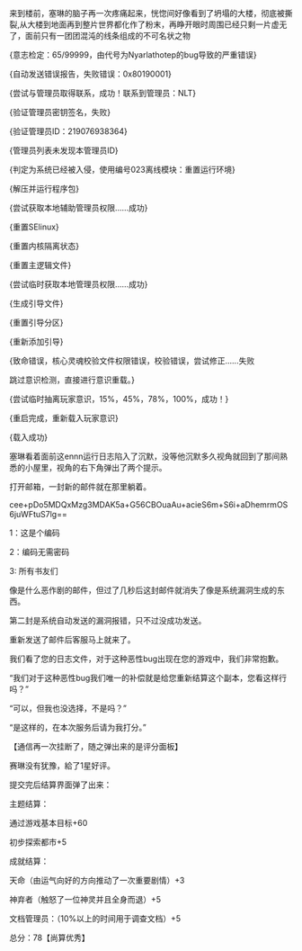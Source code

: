 来到楼前，塞琳的脑子再一次疼痛起来，恍惚间好像看到了坍塌的大楼，彻底被撕裂,从大楼到地面再到整片世界都化作了粉末，再睁开眼时周围已经只剩一片虚无了，面前只有一团团混沌的线条组成的不可名状之物

{意志检定：65/99999，由代号为Nyarlathotep的bug导致的严重错误}

{自动发送错误报告，失败错误：0x80190001}

{尝试与管理员取得联系，成功！联系到管理员：NLT}

{验证管理员密钥签名，失败}

{验证管理员ID：219076938364}

{管理员列表未发现本管理员ID}

{判定为系统已经被入侵，使用编号023离线模块：重置运行环境}

{解压并运行程序包}

{尝试获取本地辅助管理员权限......成功}

{重置SElinux}

{重置内核隔离状态}

{重置主逻辑文件}

{尝试临时获取本地管理员权限......成功}

{生成引导文件}

{重置引导分区}

{重新添加引导}

{致命错误，核心灵魂校验文件权限错误，校验错误，尝试修正......失败

跳过意识检测，直接进行意识重载。}

{尝试临时抽离玩家意识，15%，45%，78%，100%，成功！}

{重启完成，重新载入玩家意识}

{载入成功}

塞琳看着面前这ennn运行日志陷入了沉默，没等他沉默多久视角就回到了那间熟悉的小屋里，视角的右下角弹出了两个提示。

打开邮箱，一封新的邮件就在那里躺着。

cee+pDo5MDQxMzg3MDAK5a+G56CBOuaAu+acieS6m+S6i+aDhemrmOS6juWFtuS7lg==

1：这是个编码

2：编码无需密码

3: 所有书友们

像是什么恶作剧的邮件，但过了几秒后这封邮件就消失了像是系统漏洞生成的东西。

第二封是系统自动发送的漏洞报错，只不过没成功发送。

重新发送了邮件后客服马上就来了。

我们看了您的日志文件，对于这种恶性bug出现在您的游戏中，我们非常抱歉。

“我们对于这种恶性bug我们唯一的补偿就是给您重新结算这个副本，您看这样行吗？”

“可以，但我也没选择，不是吗？”

“是这样的，在本次服务后请为我打分。”

【通信再一次挂断了，随之弹出来的是评分面板】

赛琳没有犹豫，給了1星好评。

提交完后结算界面弹了出来：

主题结算：

通过游戏基本目标+60

初步探索都市+5

成就结算：

天命（由运气向好的方向推动了一次重要剧情）+3

神弃者（触怒了一位神灵并且全身而退）+5

文档管理员：（10%以上的时间用于调查文档）+5

总分：78【尚算优秀】